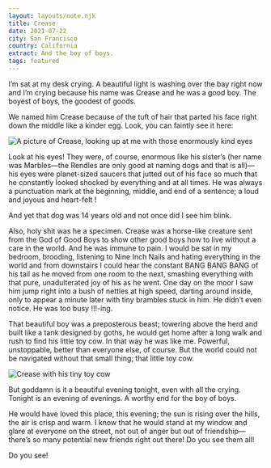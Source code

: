 ```yaml
---
layout: layouts/note.njk
title: Crease
date: 2021-07-22
city: San Francisco
country: California
extract: And the boy of boys.
tags: featured
---
```


I’m sat at my desk crying. A beautiful light is washing over the bay right now and I’m crying because his name was Crease and he was a good boy. The boyest of boys, the goodest of goods.

We named him Crease because of the tuft of hair that parted his face right down the middle like a kinder egg. Look, you can faintly see it here:

![A picture of Crease, looking up at me with those enormously kind eyes](/images/crease-1.jpg)

Look at his eyes! They were, of course, enormous like his sister’s (her name was Marbles—the Rendles are only good at naming dogs and that is all)—his eyes were planet-sized saucers that jutted out of his face so much that he constantly looked shocked by everything and at all times. He was always a punctuation mark at the beginning, middle, and end of a sentence; a loud and joyous and heart-felt !

And yet that dog was 14 years old and not once did I see him blink.

Also, holy shit was he a specimen. Crease was a horse-like creature sent from the God of Good Boys to show other good boys how to live without a care in the world. And he was immune to pain. I would be sat in my bedroom, brooding, listening to Nine Inch Nails and hating everything in the world and from downstairs I could hear the constant BANG BANG BANG of his tail as he moved from one room to the next, smashing everything with that pure, unadulterated joy of his as he went. One day on the moor I saw him jump right into a bush of nettles at high speed, darting around inside, only to appear a minute later with tiny brambles stuck in him. He didn’t even notice. He was too busy !!!-ing.

That beautiful boy was a preposterous beast; towering above the herd and built like a tank designed by goths, he would get home after a long walk and rush to find his little toy cow. In that way he was like me. Powerful, unstoppable, better than everyone else, of course. But the world could not be navigated without that small thing; that little toy cow.

![Crease with his tiny toy cow](/images/crease-2.jpg)

But goddamn is it a beautiful evening tonight, even with all the crying. Tonight is an evening of evenings. A worthy end for the boy of boys.

He would have loved this place, this evening; the sun is rising over the hills, the air is crisp and warm. I know that he would stand at my window and glare at everyone on the street, not out of anger but out of friendship—there’s so many potential new friends right out there! Do you see them all!

Do you see!
